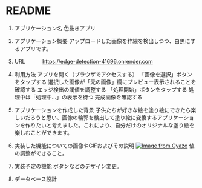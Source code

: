 # README

1. アプリケーション名 
     色抜きアプリ

2. アプリケーション概要
     アップロードした画像を枠線を検出しつつ、白黒にするアプリです。

3. URL
　　　https://edge-detection-41696.onrender.com   

4. 利用方法
    アプリを開く（ブラウザでアクセスする）
    「画像を選択」ボタンをタップする
選択した画像が「元の画像」欄にプレビュー表示されることを確認する
エッジ検出の閾値を調整する
「処理開始」ボタンをタップする
処理中は「処理中...」の表示を待つ
完成画像を確認する

5. アプリケーションを作成した背景
     子供たちが好きな絵を塗り絵にできたら楽しいだろうと思い、画像の輪郭を検出して塗り絵に変換するアプリケーションを作りたいと考えました。これにより、自分だけのオリジナルな塗り絵を楽しむことができます。

6. 実装した機能についての画像やGIFおよびその説明
[![Image from Gyazo](https://i.gyazo.com/edeea6f8a96efabf17259c4e88313024.png)](https://gyazo.com/edeea6f8a96efabf17259c4e88313024)
値の調整ができること。

7. 実装予定の機能
     ボタンなどのデザイン変更。

8. データベース設計
